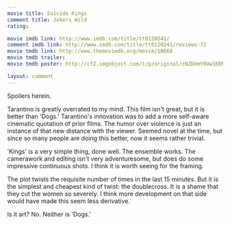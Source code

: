```yaml
---
movie title: Suicide Kings
comment title: Jokers Wild
rating: 

movie imdb link: http://www.imdb.com/title/tt0120241/
comment imdb link: http://www.imdb.com/title/tt0120241/reviews-72
movie tmdb link: http://www.themoviedb.org/movie/10668
movie tmdb trailer: 
movie tmdb poster: http://cf2.imgobject.com/t/p/original/zNZbhmY0Uw1bDNp9XeQk3vMznfQ.jpg

layout: comment
---
```


Spoilers herein.

Tarantino is greatly overrated to my mind. This film isn't great, but it is better than 'Dogs.'  Tarantino's innovation was to add a more self-aware cinematic quotation of prior films. The humor over violence is just an instance of that new distance with the viewer. Seemed novel at the time, but since so many people are doing this better, now it seems rather trivial.

'Kings' is a very simple thing, done well. The ensemble works. The camerawork and editing isn't very adventuresome, but does do some impressive continuous shots. I think it is worth seeing for the framing.

The plot twists the requisite number of times in the last 15 minutes. But it is the simplest and cheapest kind of twist: the doublecross. It is a shame that they cut the women so severely. I think more development on that side would have made this seem less derivative.

Is it art? No. Neither is 'Dogs.'
